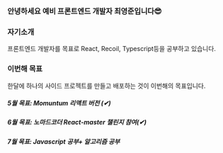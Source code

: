### 안녕하세요 예비 프론트엔드 개발자 최영준입니다😎

### 자기소개

  프론트엔드 개발자를 목표로 React, Recoil, Typescript등을 공부하고 있습니다.<br>

### 이번해 목표

한달에 하나의 사이드 프로젝트를 만들고 배포하는 것이 이번해의 목표입니다.

##### 5월 목표: Momuntum 리액트 버전 (✔) <br>

##### 6월 목표: 노마드코더 React-master 챌린지 참여(✔)

##### 7월 목표: Javascript 공부+ 알고리즘 공부





<!--
**choi2021/choi2021** is a ✨ _special_ ✨ repository because its `README.md` (this file) appears on your GitHub profile.

Here are some ideas to get you started:

- 🔭 I’m currently working on ...
- 🌱 I’m currently learning ...
- 👯 I’m looking to collaborate on ...
- 🤔 I’m looking for help with ...
- 💬 Ask me about ...
- 📫 How to reach me: ...
- 😄 Pronouns: ...
- ⚡ Fun fact: ...
-->
